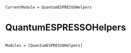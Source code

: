 ```@meta
CurrentModule = QuantumESPRESSOHelpers
```

# QuantumESPRESSOHelpers

```@index
```

```@autodocs
Modules = [QuantumESPRESSOHelpers]
```

